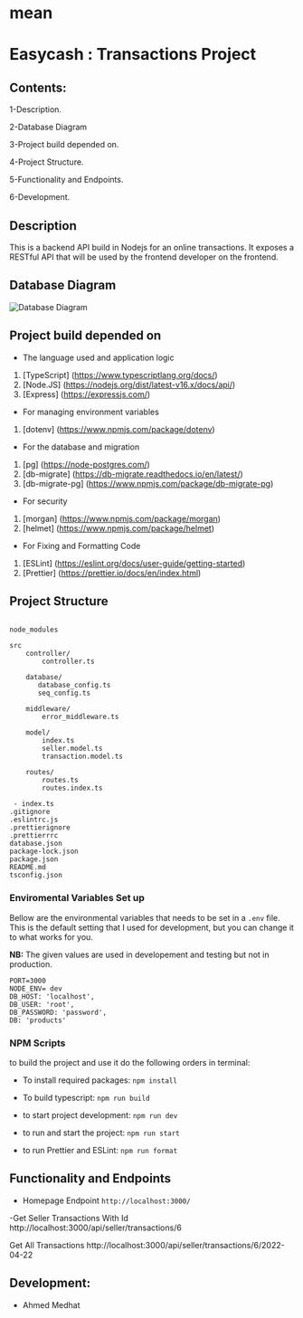 # mean


# Easycash : Transactions Project

## Contents:

1-Description.

2-Database Diagram

3-Project build depended on.

4-Project Structure.

5-Functionality and Endpoints.

6-Development.

## Description

This is a backend API build in Nodejs for an online transactions. It exposes a RESTful API that will be used by the frontend developer on the frontend.

## Database Diagram

![Database Diagram](https://user-images.githubusercontent.com/83477647/165020903-a30e038e-bc87-4380-90fd-cd1ddfa6b1f4.PNG)


## Project build depended on

- The language used and application logic

1. [TypeScript] (https://www.typescriptlang.org/docs/)
2. [Node.JS] (https://nodejs.org/dist/latest-v16.x/docs/api/)
3. [Express] (https://expressjs.com/)

- For managing environment variables

1. [dotenv] (https://www.npmjs.com/package/dotenv)

- For the database and migration

1. [pg] (https://node-postgres.com/)
2. [db-migrate] (https://db-migrate.readthedocs.io/en/latest/)
3. [db-migrate-pg] (https://www.npmjs.com/package/db-migrate-pg)

- For security

1. [morgan] (https://www.npmjs.com/package/morgan)
2. [helmet] (https://www.npmjs.com/package/helmet)

- For Fixing and Formatting Code

1. [ESLint] (https://eslint.org/docs/user-guide/getting-started)
2. [Prettier] (https://prettier.io/docs/en/index.html)


## Project Structure

```

node_modules

src
    controller/
        controller.ts
        
    database/
       database_config.ts
       seq_config.ts
       
    middleware/
        error_middleware.ts
        
    model/
        index.ts
        seller.model.ts
        transaction.model.ts
        
    routes/
        routes.ts
        routes.index.ts

 - index.ts
.gitignore
.eslintrc.js
.prettierignore
.prettierrrc
database.json
package-lock.json
package.json
README.md
tsconfig.json

```



### Enviromental Variables Set up

Bellow are the environmental variables that needs to be set in a `.env` file. This is the default setting that I used for development, but you can change it to what works for you.

**NB:** The given values are used in developement and testing but not in production.

```
PORT=3000
NODE_ENV= dev
DB_HOST: 'localhost',
DB_USER: 'root',
DB_PASSWORD: 'password',
DB: 'products'

```

### NPM Scripts

to build the project and use it do the following orders in terminal:

- To install required packages: `npm install`

- To build typescript: `npm run build`

- to start project development: `npm run dev`

- to run and start the project: `npm run start`

- to run Prettier and ESLint: `npm run format`

## Functionality and Endpoints

- Homepage Endpoint
  `http://localhost:3000/`
  
-Get Seller Transactions With Id
http://localhost:3000/api/seller/transactions/6


Get All Transactions
http://localhost:3000/api/seller/transactions/6/2022-04-22


## Development:

- Ahmed Medhat
